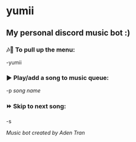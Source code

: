 # yumii

## My personal discord music bot :)

### 🎶🎵 To pull up the menu:
-yumii

### ▶ Play/add a song to music queue:
-p *song name*

### ⏩ Skip to next song:
-s

*Music bot created by Aden Tran*
